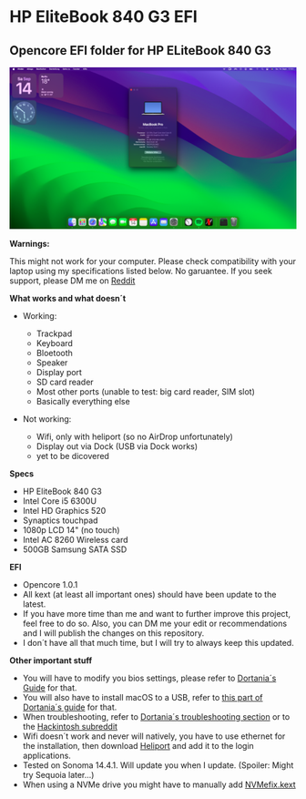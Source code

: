 # HP EliteBook 840 G3 EFI  

## Opencore EFI folder for HP ELiteBook 840 G3  

![Screenshot](https://github.com/randomappleboi/HP-EliteBook-840-G3-EFI/blob/main/Sonoma.png)

**Warnings:**  

This might not work for your computer. Please check compatibility with your laptop using my specifications listed below. No garuantee. If you seek support, please DM me on [Reddit](https://reddit.com/u/randomappleboix)  

**What works and what doesn´t**

 - Working:
     - Trackpad
     - Keyboard
     - Bloetooth
     - Speaker
     - Display port
     - SD card reader
     - Most other ports (unable to test: big card reader, SIM slot)
     - Basically everything else

 - Not working:
     - Wifi, only with heliport (so no AirDrop unfortunately)
     - Display out via Dock (USB via Dock works)
     - yet to be dicovered
   
**Specs**

 - HP EliteBook 840 G3  
 - Intel Core i5 6300U  
 - Intel HD Graphics 520  
 - Synaptics touchpad  
 - 1080p LCD 14" (no touch)  
 - Intel AC 8260 Wireless card
 - 500GB Samsung SATA SSD

**EFI**

 - Opencore 1.0.1
 - All kext (at least all important ones) should have been update to the latest.
 - If you have more time than me and want to further improve this project, feel free to do so. Also, you can DM me your edit or recommendations and I will publish the changes on this repository.
 - I don´t have all that much time, but I will try to always keep this updated.

**Other important stuff**

 - You will have to modify you bios settings, please refer to [Dortania´s Guide](https://dortania.github.io/OpenCore-Install-Guide/config-laptop.plist/skylake.html#intel-bios-settings) for that.
 - You will also have to install macOS to a USB, refer to [this part of Dortania´s guide](https://dortania.github.io/OpenCore-Install-Guide/installer-guide/windows-install.html) for that.
 - When troubleshooting, refer to [Dortania´s troubleshooting section](https://dortania.github.io/OpenCore-Install-Guide/troubleshooting/troubleshooting.html) or to the [Hackintosh subreddit](https://reddit.com/r/hackintosh)
 - Wifi doesn´t work and never will natively, you have to use ethernet for the installation, then download [Heliport](https://github.com/OpenIntelWireless/HeliPort/releases/tag/v1.5.0) and add it to the login applications.
 - Tested on Sonoma 14.4.1. Will update you when I update. (Spoiler: Might try Sequoia later...)
 - When using a NVMe drive you might have to manually add [NVMefix.kext](https://github.com/acidanthera/NVMeFix/releases)
